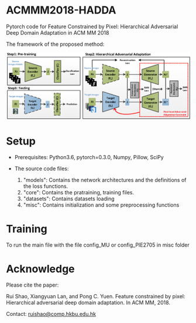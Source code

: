 # ACMMM2018-HADDA

Pytorch code for Feature Constrained by Pixel: Hierarchical Adversarial Deep Domain Adaptation</a> in ACM MM 2018

The framework of the proposed method:

![image](https://github.com/jimmykobe/ACMMM2018-HADDA/blob/master/models/acmmm2018.png "image")

# Setup

* Prerequisites: Python3.6, pytorch=0.3.0, Numpy, Pillow, SciPy

* The source code files:

  1. "models": Contains the network architectures and the definitions of the loss functions.
  2. "core": Contains the pratraining, training files.
  3. "datasets": Contains datasets loading
  4. "misc": Contains initialization and some preprocessing functions
  

# Training

To run the main file with the file config_MU or config_PIE2705 in misc folder

# Acknowledge
Please cite the paper:

Rui Shao, Xiangyuan Lan, and Pong C. Yuen. Feature constrained by pixel: Hierarchical adversarial deep domain adaptation. In ACM MM, 2018.


Contact: ruishao@comp.hkbu.edu.hk
